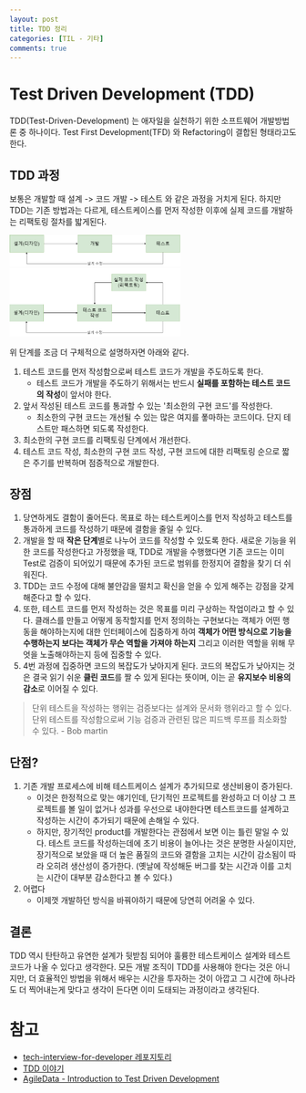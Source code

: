 ```yaml
---
layout: post
title: TDD 정리
categories: [TIL - 기타]
comments: true
---
```


# Test Driven Development (TDD)
TDD(Test-Driven-Development) 는 애자일을 실천하기 위한 소프트웨어 개발방법론 중 하나이다.
Test First Development(TFD) 와 Refactoring이 결합된 형태라고도 한다.

## TDD 과정
보통은 개발할 때 설계 -> 코드 개발 -> 테스트 와 같은 과정을 거치게 된다.
하지만 TDD는 기존 방법과는 다르게, 테스트케이스를 먼저 작성한 이후에 실제 코드를 개발하는 리팩토링 절차를 밟게된다.

<img src="/img/tdd/normal.png" alt="normal" width="300"><br>
<img src="/img/tdd/tdd.png" alt="tdd" width="300">

위 단계를 조금 더 구체적으로 설명하자면 아래와 같다.
1. 테스트 코드를 먼저 작성함으로써 테스트 코드가 개발을 주도하도록 한다.
   - 테스트 코드가 개발을 주도하기 위해서는 반드시 **실패를 포함하는 테스트 코드의 작성**이 앞서야 한다.
2. 앞서 작성된 테스트 코드를 통과할 수 있는 '최소한의 구현 코드'를 작성한다.
   - 최소한의 구현 코드는 개선될 수 있는 많은 여지를 퐇마하는 코드이다. 단지 테스트만 패스하면 되도록 작성한다.
3. 최소한의 구현 코드를 리팩토링 단계에서 개선한다.
4. 테스트 코드 작성, 최소한의 구현 코드 작성, 구현 코드에 대한 리팩토링 순으로 짧은 주기를 반복하며 점증적으로 개발한다.

## 장점
1. 당연하게도 결함이 줄어든다. 목표로 하는 테스트케이스를 먼저 작성하고 테스트를 통과하게 코드를 작성하기 때문에 결함을 줄일 수 있다.
2. 개발을 할 때 **작은 단계**별로 나누어 코드를 작성할 수 있도록 한다. 새로운 기능을 위한 코드를 작성한다고 가정했을 때, TDD로 개발을 수행했다면 기존 코드는 이미 Test로 검증이 되어있기 때문에 추가된 코드로 범위를 한정지어 결함을 찾기 더 쉬워진다.
3. TDD는 코드 수정에 대해 불안감을 떨치고 확신을 얻을 수 있게 해주는 강점을 갖게해준다고 할 수 있다.
4. 또한, 테스트 코드를 먼저 작성하는 것은 목표를 미리 구상하는 작업이라고 할 수 있다. 클래스를 만들고 어떻게 동작할지를 먼저 정의하는 구현보다는 객체가 어떤 행동을 해야하는지에 대한 인터페이스에 집중하게 하여 **객체가 어떤 방식으로 기능을 수행하는지 보다는 객체가 무슨 역할을 가져야 하는지** 그리고 이러한 역할을 위해 무엇을 노출해야하는지 등에 집중할 수 있다.
5. 4번 과정에 집중하면 코드의 복잡도가 낮아지게 된다. 코드의 복잡도가 낮아지는 것은 결국 읽기 쉬운 **클린 코드**를 짤 수 있게 된다는 뜻이며, 이는 곧 **유지보수 비용의 감소**로 이어질 수 있다.

> 단위 테스트을 작성하는 행위는 검증보다는 설계와 문서화 행위라고 할 수 있다. 단위 테스트를 작성함으로써 기능 검증과 관련된 많은 피드백 루프를 최소화할 수 있다. - Bob martin


## 단점?
1. 기존 개발 프로세스에 비해 테스트케이스 설계가 추가되므로 생산비용이 증가된다.
   - 이것은 한정적으로 맞는 얘기인데, 단기적인 프로젝트를 완성하고 더 이상 그 프로젝트를 볼 일이 없거나 성과를 우선으로 내야한다면 테스트코드를 설계하고 작성하는 시간이 추가되기 때문에 손해일 수 있다.
   - 하지만, 장기적인 product를 개발한다는 관점에서 보면 이는 틀린 말일 수 있다. 테스트 코드를 작성하는데에 초기 비용이 늘어나는 것은 분명한 사실이지만, 장기적으로 보았을 때 더 높은 품질의 코드와 결함을 고치는 시간이 감소됨이 따라 오히려 생산성이 증가한다. (옛날에 작성해둔 버그를 찾는 시간과 이를 고치는 시간이 대부분 감소한다고 볼 수 있다.)
2. 어렵다
   - 이제껏 개발하던 방식을 바꿔야하기 때문에 당연히 어려울 수 있다.

## 결론
TDD 역시 탄탄하고 유연한 설계가 뒷받침 되어야 훌륭한 테스트케이스 설계와 테스트 코드가 나올 수 있다고 생각한다. 모든 개발 조직이 TDD를 사용해야 한다는 것은 아니지만, 더 효율적인 방법을 위해서 배우는 시간을 투자하는 것이 아깝고 그 시간에 하나라도 더 찍어내는게 맞다고 생각이 든다면 이미 도태되는 과정이라고 생각된다.

# 참고
- [tech-interview-for-developer 레포지토리](https://github.com/gyoogle/tech-interview-for-developer/blob/master/Computer%20Science/Software%20Engineering/TDD(Test%20Driven%20Development).md)
- [TDD 이야기](http://cloudrain21.com/test-driven-development)
- [AgileData - Introduction to Test Driven Development](http://agiledata.org/essays/tdd.html)